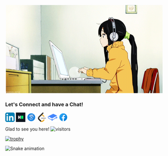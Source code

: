 <p align="center">
  <img src="Animation.gif"/>
</p>

### Let's Connect and have a Chat!

<p align="left">
<a href="https://www.linkedin.com/in/nishattasnim5709/" target="blank"><img align="center" src="LinkedIn.png" title = "LinkedIn" alt="" height="30" /></a>
<a href="https://www.hackerrank.com/nishattasnim5709?hr_r=1" target="blank"><img align="center" src="HackerRank.png" title = "HackerRank" alt="" height="30" /></a>
<a href="https://scholar.google.com/citations?user=FUtq_pgAAAAJ&hl=en&authuser=1" target="blank"><img align="center" src="Google Scholar.png" title = "Google Scholar" alt="" height="30" /></a>
<a href="https://leetcode.com/nishattasnim5709/" target="blank"><img align="center" src="LeetCode.png" title = "LeetCode" alt="" height="30" /></a>
<a href="https://nishattasnim5709.gitbook.io/python/" target="blank"><img align="center" src="GitBook.png" title = "GitBook" alt="" height="30" /></a>
<a href="https://www.facebook.com/nishattasnim0078/" target="blank"><img align="center" src="Facebook.png" title = "Facebook" alt="" height="30" /></a>
</p>

Glad to see you here! ![visitors](https://visitor-badge.glitch.me/badge?page_id=page.id)

[![trophy](https://github-profile-trophy.vercel.app/?username=nishattasnim5709&theme=dark_lover)](https://github.com/nishattasnim5709/github-profile-trophy)

![Snake animation](https://github.com/thepiyushmalhotra/thepiyushmalhotra/blob/output/github-contribution-grid-snake.svg)
